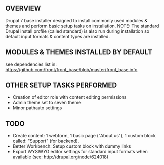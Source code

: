 
## OVERVIEW
Drupal 7 base installer designed to install commonly used modules & themes and perform basic setup tasks on installation. NOTE: The standard Drupal install profile (called standard) is also run during installation so default input formats & content types are installed.

## MODULES & THEMES INSTALLED BY DEFAULT
see dependencies list in: 
https://github.com/front/front_base/blob/master/front_base.info

## OTHER SETUP TASKS PERFORMED
- Creation of editor role with content editing permissions
- Admin theme set to seven theme
- Minor pathauto settings

## TODO
- Create content: 1 webform, 1 basic page ("About us"), 1 custom block called: "Support" (for backend).
- Better Workbench: Setup custom block with dummy links
- Export WYSIWYG editor settings for standard input formats when available (see: http://drupal.org/node/624018)